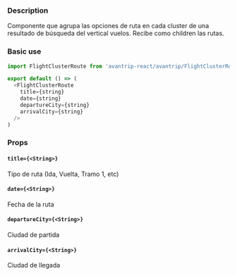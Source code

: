 ### Description
Componente que agrupa las opciones de ruta en cada cluster de una resultado de búsqueda del vertical vuelos.
Recibe como children las rutas.

### Basic use

```javascript
import FlightClusterRoute from 'avantrip-react/avantrip/FlightClusterRoute';

export default () => (
  <FlightClusterRoute
  	title={string} 
  	date={string} 
  	departureCity={string} 
  	arrivalCity={string}
  />
)
```


### Props

#### `title={<String>}`
Tipo de ruta (Ida, Vuelta, Tramo 1, etc)

#### `date={<String>}`
Fecha de la ruta

#### `departureCity={<String>}`
Ciudad de partida

#### `arrivalCity={<String>}`
Ciudad de llegada



